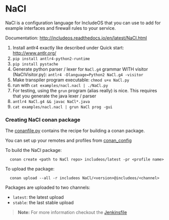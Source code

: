 # NaCl

NaCl is a configuration language for IncludeOS that you can use to add for example interfaces and firewall rules to your service.

Documentation: http://includeos.readthedocs.io/en/latest/NaCl.html

1. Install antlr4 exactly like described under Quick start: http://www.antlr.org/
2. `pip install antlr4-python2-runtime`
3. `pip install pystache`
4. Generate python parser / lexer for `NaCl.g4` grammar WITH visitor (NaClVisitor.py): `antlr4 -Dlanguage=Python2 NaCl.g4 -visitor`
5. Make transpiler program executable: `chmod u+x NaCl.py`
6. run with `cat examples/nacl.nacl | ./NaCl.py`
7. For testing, using the `grun` program (alias really) is nice. This requires that you generate the java lexer / parser
8. `antlr4 NaCl.g4 && javac NaCl*.java`
9. `cat examples/nacl.nacl | grun NaCl prog -gui`

### Creating NaCl conan package

The [conanfile.py](conanfile.py) contains the recipe for building a conan package.

You can set up your remotes and profiles from [conan_config](https://github.com/includeos/conan_config)

To build the NaCl package:

```
  conan create <path to NaCl repo> includeos/latest -pr <profile name>
```

To upload the package:

```
  conan upload --all -r includeos NaCl/<version>@includeos/<channel>
```

Packages are uploaded to two channels:
- `latest`: the latest upload
- `stable`: the last stable upload

> **Note:** For more information checkout the [Jenkinsfile](Jenkinsfile)
